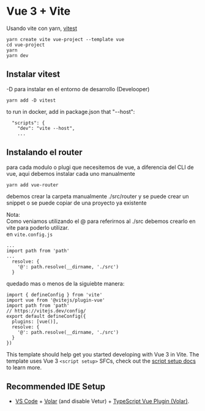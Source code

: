 # Vue 3 + Vite
Usando vite con yarn, [vitest](https://vitest.dev/)

```
yarn create vite vue-project --template vue
cd vue-project
yarn
yarn dev
```

## Instalar vitest
-D para instalar en el entorno de desarrollo (Develooper)
```
yarn add -D vitest
```






to run in docker, add in package.json that "--host":

```
  "scripts": {
    "dev": "vite --host",
    ...
```

## Instalando el router
para cada modulo o plugi que necesitemos de vue, a diferencia del CLI de vue, aqui debemos instalar cada uno manualmente

```
yarn add vue-router
```

debemos crear la carpeta manualmente ./src/router  y se puede crear un snippet o se puede copiar de una proyecto ya existente

Nota:  
Como veniamos utilizando el @ para referirnos al ./src debemos crearlo en vite para poderlo utilizar.  
en `vite.config.js` 

```
...
import path from 'path'
...
  resolve: {
    '@': path.resolve(__dirname, './src')
  }
```

quedado mas o menos de la siguiebte manera:  
```
import { defineConfig } from 'vite'
import vue from '@vitejs/plugin-vue'
import path from 'path'
// https://vitejs.dev/config/
export default defineConfig({
  plugins: [vue()],
  resolve: {
    '@': path.resolve(__dirname, './src')
  }
})

```

This template should help get you started developing with Vue 3 in Vite. The template uses Vue 3 `<script setup>` SFCs, check out the [script setup docs](https://v3.vuejs.org/api/sfc-script-setup.html#sfc-script-setup) to learn more.

## Recommended IDE Setup

- [VS Code](https://code.visualstudio.com/) + [Volar](https://marketplace.visualstudio.com/items?itemName=Vue.volar) (and disable Vetur) + [TypeScript Vue Plugin (Volar)](https://marketplace.visualstudio.com/items?itemName=Vue.vscode-typescript-vue-plugin).
